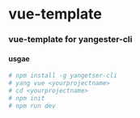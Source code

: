 # vue-template
### vue-template for yangester-cli
#### usgae
```bash
# npm install -g yangetser-cli
# yang vue <yourprojectname>
# cd <yourprojectname>
# npm init
# npm run dev
```
